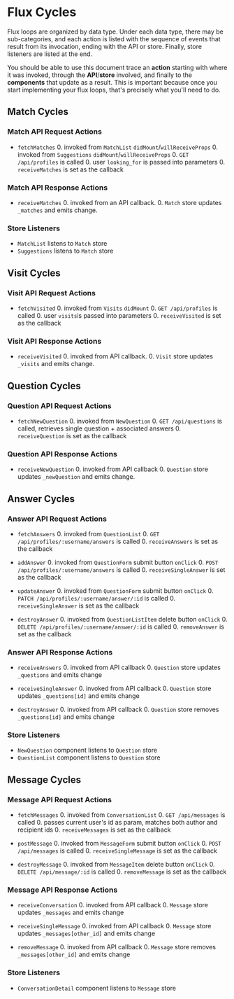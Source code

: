# Flux Cycles

Flux loops are organized by data type. Under each data type, there may
be sub-categories, and each action is listed with the sequence of events
that result from its invocation, ending with the API or store. Finally,
store listeners are listed at the end.

You should be able to use this document trace an **action** starting
with where it was invoked, through the **API**/**store** involved, and
finally to the **components** that update as a result. This is important
because once you start implementing your flux loops, that's precisely
what you'll need to do.

## Match Cycles

### Match API Request Actions

* `fetchMatches`
  0. invoked from `MatchList` `didMount`/`willReceiveProps`
  0. invoked from `Suggestions` `didMount`/`willReceiveProps`
  0. `GET /api/profiles` is called
  0. user `looking_for` is passed into parameters
  0. `receiveMatches` is set as the callback

### Match API Response Actions

* `receiveMatches`
  0. invoked from an API callback.
  0. `Match` store updates `_matches` and emits change.

### Store Listeners
  * `MatchList` listens to `Match` store
  * `Suggestions` listens to `Match` store

## Visit Cycles

### Visit API Request Actions

* `fetchVisited`
  0. invoked from `Visits` `didMount`
  0. `GET /api/profiles` is called
  0. user `visits`is passed into parameters
  0. `receiveVisited` is set as the callback

### Visit API Response Actions

* `receiveVisited`
  0. invoked from API callback.
  0. `Visit` store updates `_visits` and emits change.

## Question Cycles

### Question API Request Actions

* `fetchNewQuestion`
  0. invoked from `NewQuestion`
  0. `GET /api/questions` is called, retrieves single question + associated answers
  0. `receiveQuestion` is set as the callback

### Question API Response Actions

* `receiveNewQuestion`
  0. invoked from API callback
  0. `Question` store updates `_newQuestion` and emits change.

## Answer Cycles

### Answer API Request Actions

* `fetchAnswers`
  0. invoked from `QuestionList`
  0. `GET /api/profiles/:username/answers` is called
  0. `receiveAnswers` is set as the callback

* `addAnswer`
  0. invoked from `QuestionForm` submit button `onClick`
  0. `POST /api/profiles/:username/answers` is called
  0. `receiveSingleAnswer` is set as the callback

* `updateAnswer`
  0. invoked from `QuestionForm` submit button `onClick`
  0. `PATCH /api/profiles/:username/answer/:id` is called
  0. `receiveSingleAnswer` is set as the callback

* `destroyAnswer`
  0. invoked from `QuestionListItem` delete button `onClick`
  0. `DELETE /api/profiles/:username/answer/:id` is called
  0. `removeAnswer` is set as the callback

### Answer API Response Actions

* `receiveAnswers`
  0. invoked from API callback
  0. `Question` store updates `_questions` and emits change

* `receiveSingleAnswer`
  0. invoked from API callback
  0. `Question` store updates `_questions[id]` and emits change

* `destroyAnswer`
  0. invoked from API callback
  0. `Question` store removes `_questions[id]` and emits change

### Store Listeners
  * `NewQuestion` component listens to `Question` store
  * `QuestionList` component listens to `Question` store


## Message Cycles

### Message API Request Actions

* `fetchMessages`
  0. invoked from `ConversationList`
  0. `GET /api/messages` is called
  0. passes current user's id as param, matches both author and recipient ids
  0. `receiveMessages` is set as the callback

* `postMessage`
  0. invoked from `MessageForm` submit button `onClick`
  0. `POST /api/messages` is called
  0. `receiveSingleMessage` is set as the callback

* `destroyMessage`
  0. invoked from `MessageItem` delete button `onClick`
  0. `DELETE /api/message/:id` is called
  0. `removeMessage` is set as the callback

### Message API Response Actions

* `receiveConversation`
  0. invoked from API callback
  0. `Message` store updates `_messages` and emits change

* `receiveSingleMessage`
  0. invoked from API callback
  0. `Message` store updates `_messages[other_id]` and emits change

* `removeMessage`
  0. invoked from API callback
  0. `Message` store removes `_messages[other_id]` and emits change

### Store Listeners
  * `ConversationDetail` component listens to `Message` store
